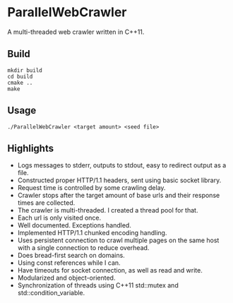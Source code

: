 # ParallelWebCrawler
A multi-threaded web crawler written in C++11.

## Build
```
mkdir build
cd build
cmake ..
make
```

## Usage
```
./ParallelWebCrawler <target amount> <seed file>
```

## Highlights
* Logs messages to stderr, outputs to stdout, easy to redirect output as a file.
* Constructed proper HTTP/1.1 headers, sent using basic socket library.
* Request time is controlled by some crawling delay.
* Crawler stops after the target amount of base urls and their response times are collected.
* The crawler is multi-threaded. I created a thread pool for that.
* Each url is only visited once.
* Well documented. Exceptions handled.
* Implemented HTTP/1.1 chunked encoding handling.
* Uses persistent connection to crawl multiple pages on the same host with a single connection to reduce overhead.
* Does bread-first search on domains.
* Using const references while I can.
* Have timeouts for socket connection, as well as read and write.
* Modularized and object-oriented.
* Synchronization of threads using C++11 std::mutex and std::condition_variable.
